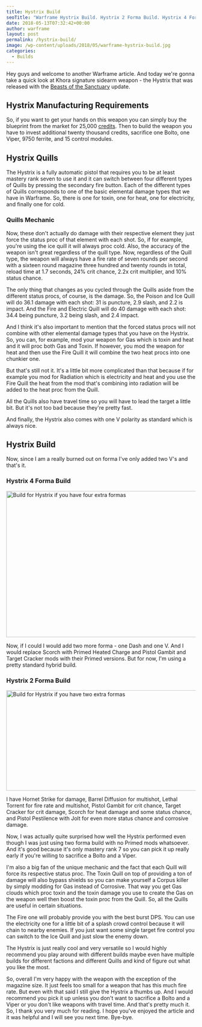 ```yaml
---
title: Hystrix Build
seoTitle: "Warframe Hystrix Build. Hystrix 2 Forma Build. Hystrix 4 Forma Build"
date: 2018-05-13T07:32:42+00:00
author: warframe
layout: post
permalink: /hystrix-build/
image: /wp-content/uploads/2018/05/warframe-hystrix-build.jpg
categories:
  - Builds
---
```

Hey guys and welcome to another Warframe article. And today we're gonna take a quick look at Khora signature sidearm weapon - the Hystrix that was released with the [Beasts of the Sanctuary](https://warframeblog.com/sanctuary-onslaught-guide/) update.<!--more-->

## Hystrix Manufacturing Requirements

So, if you want to get your hands on this weapon you can simply buy the blueprint from the market for 25,000 [credits](https://warframeblog.com/farm-credits-750k-credits-per-hour/). Then to build the weapon you have to invest additional twenty thousand credits, sacrifice one Bolto, one Viper, 9750 ferrite, and 15 control modules.

## Hystrix Quills

The Hystrix is a fully automatic pistol that requires you to be at least mastery rank seven to use it and it can switch between four different types of Quills by pressing the secondary fire button. Each of the different types of Quills corresponds to one of the basic elemental damage types that we have in Warframe. So, there is one for toxin, one for heat, one for electricity, and finally one for cold.

### Quills Mechanic

Now, these don't actually do damage with their respective element they just force the status proc of that element with each shot. So, if for example, you're using the ice quill it will always proc cold. Also, the accuracy of the weapon isn't great regardless of the quill type. Now, regardless of the Quill type, the weapon will always have a fire rate of seven rounds per second with a sixteen round magazine three hundred and twenty rounds in total, reload time at 1.7 seconds, 24% crit chance, 2.2x crit multiplier, and 10% status chance.

The only thing that changes as you cycled through the Quills aside from the different status procs, of course, is the damage. So, the Poison and Ice Quill will do 36.1 damage with each shot: 31 is puncture, 2.9 slash, and 2.2 is impact. And the Fire and Electric Quill will do 40 damage with each shot: 34.4 being puncture, 3.2 being slash, and 2.4 impact.

And I think it's also important to mention that the forced status procs will not combine with other elemental damage types that you have on the Hystrix. So, you can, for example, mod your weapon for Gas which is toxin and heat and it will proc both Gas and Toxin. If however, you mod the weapon for heat and then use the Fire Quill it will combine the two heat procs into one chunkier one.

But that's still not it. It's a little bit more complicated than that because if for example you mod for Radiation which is electricity and heat and you use the Fire Quill the heat from the mod that's combining into radiation will be added to the heat proc from the Quill.

All the Quills also have travel time so you will have to lead the target a little bit. But it's not too bad because they're pretty fast.

And finally, the Hystrix also comes with one V polarity as standard which is always nice.

## Hystrix Build

Now, since I am a really burned out on forma I've only added two V's and that's it.

### Hystrix 4 Forma Build

<img src="https://warframeblog.com/wp-content/uploads/2018/05/warframe-hystrix-4-forma-build-1024x531.png" title="Warframe Hystrix 4 Forma Build" alt="Build for Hystrix if you have four extra formas" width="750" height="389" class="alignnone size-large wp-image-1340" srcset="https://warframeblog.com/wp-content/uploads/2018/05/warframe-hystrix-4-forma-build-1024x531.png 1024w, https://warframeblog.com/wp-content/uploads/2018/05/warframe-hystrix-4-forma-build-300x155.png 300w, https://warframeblog.com/wp-content/uploads/2018/05/warframe-hystrix-4-forma-build-768x398.png 768w, https://warframeblog.com/wp-content/uploads/2018/05/warframe-hystrix-4-forma-build.png 1555w" sizes="(max-width: 750px) 100vw, 750px" />

Now, if I could I would add two more forma - one Dash and one V. And I would replace Scorch with Primed Heated Charge and Pistol Gambit and Target Cracker mods with their Primed versions. But for now, I'm using a pretty standard hybrid build.

### Hystrix 2 Forma Build

<img src="https://warframeblog.com/wp-content/uploads/2018/05/warframe-hystrix-2-forma-build-1024x365.png" title="Warframe Hystrix 2 Forma Build" alt="Build for Hystrix if you have two extra formas" width="750" height="267" class="alignnone size-large wp-image-1341" srcset="https://warframeblog.com/wp-content/uploads/2018/05/warframe-hystrix-2-forma-build-1024x365.png 1024w, https://warframeblog.com/wp-content/uploads/2018/05/warframe-hystrix-2-forma-build-300x107.png 300w, https://warframeblog.com/wp-content/uploads/2018/05/warframe-hystrix-2-forma-build-768x274.png 768w, https://warframeblog.com/wp-content/uploads/2018/05/warframe-hystrix-2-forma-build.png 1559w" sizes="(max-width: 750px) 100vw, 750px" />

I have Hornet Strike for damage, Barrel Diffusion for multishot, Lethal Torrent for fire rate and multishot, Pistol Gambit for crit chance, Target Cracker for crit damage, Scorch for heat damage and some status chance, and Pistol Pestilence with Jolt for even more status chance and corrosive damage.

Now, I was actually quite surprised how well the Hystrix performed even though I was just using two forma build with no Primed mods whatsoever. And it's good because it's only mastery rank 7 so you can pick it up really early if you're willing to sacrifice a Bolto and a Viper.

I'm also a big fan of the unique mechanic and the fact that each Quill will force its respective status proc. The Toxin Quill on top of providing a ton of damage will also bypass shields so you can make yourself a Corpus killer by simply modding for Gas instead of Corrosive. That way you get Gas clouds which proc toxin and the toxin damage you use to create the Gas on the weapon well then boost the toxin proc from the Quill. So, all the Quills are useful in certain situations.

The Fire one will probably provide you with the best burst DPS. You can use the electricity one for a little bit of a splash crowd control because it will chain to nearby enemies. If you just want some single target fire control you can switch to the Ice Quill and just slow the enemy down.

The Hystrix is just really cool and very versatile so I would highly recommend you play around with different builds maybe even have multiple builds for different factions and different Quills and kind of figure out what you like the most.

So, overall I'm very happy with the weapon with the exception of the magazine size. It just feels too small for a weapon that has this much fire rate. But even with that said I still give the Hystrix a thumbs up. And I would recommend you pick it up unless you don't want to sacrifice a Bolto and a Viper or you don't like weapons with travel time. And that's pretty much it. So, I thank you very much for reading. I hope you've enjoyed the article and it was helpful and I will see you next time. Bye-bye.